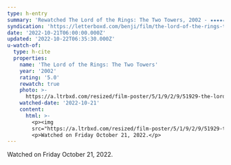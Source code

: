 ```yaml
---
type: h-entry
summary: 'Rewatched The Lord of the Rings: The Two Towers, 2002 - ★★★★★'
syndication: 'https://letterboxd.com/benji/film/the-lord-of-the-rings-the-two-towers/3/'
date: '2022-10-21T06:00:00.000Z'
updated: '2022-10-22T06:35:30.000Z'
u-watch-of:
  type: h-cite
  properties:
    name: 'The Lord of the Rings: The Two Towers'
    year: '2002'
    rating: '5.0'
    rewatch: true
    photo: >-
      https://a.ltrbxd.com/resized/film-poster/5/1/9/2/9/51929-the-lord-of-the-rings-the-two-towers-0-600-0-900-crop.jpg?v=9ef6c09783
    watched-date: '2022-10-21'
    content:
      html: >-
        <p><img
        src="https://a.ltrbxd.com/resized/film-poster/5/1/9/2/9/51929-the-lord-of-the-rings-the-two-towers-0-600-0-900-crop.jpg?v=9ef6c09783"/></p>
        <p>Watched on Friday October 21, 2022.</p>
---
```

Watched on Friday October 21, 2022.
